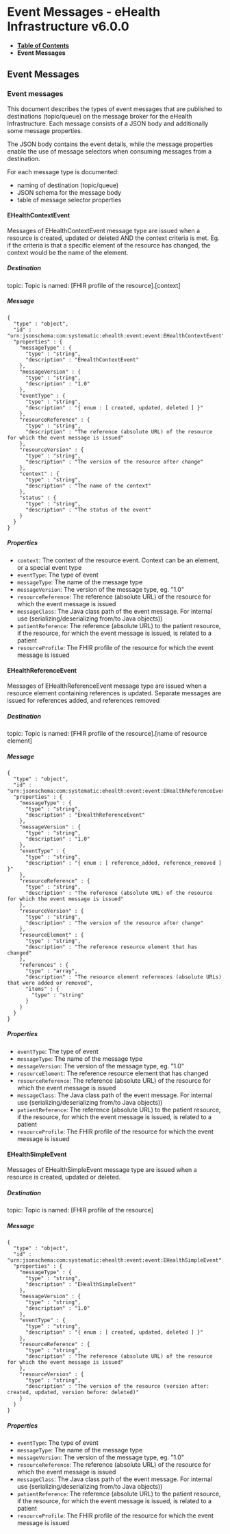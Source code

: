 # Event Messages - eHealth Infrastructure v6.0.0

* [**Table of Contents**](toc.md)
* **Event Messages**

## Event Messages

### Event messages

This document describes the types of event messages that are published to destinations (topic/queue) on the message broker for the eHealth Infrastructure. Each message consists of a JSON body and additionally some message properties.

The JSON body contains the event details, while the message properties enable the use of message selectors when consuming messages from a destination.

For each message type is documented:

* naming of destination (topic/queue)
* JSON schema for the message body
* table of message selector properties

#### EHealthContextEvent

Messages of EHealthContextEvent message type are issued when a resource is created, updated or deleted AND the context criteria is met. Eg. if the criteria is that a specific element of the resource has changed, the context would be the name of the element.

##### Destination

topic: Topic is named: [FHIR profile of the resource].[context]

##### Message

```
{
  "type" : "object",
  "id" : "urn:jsonschema:com:systematic:ehealth:event:event:EHealthContextEvent",
  "properties" : {
    "messageType" : {
      "type" : "string",
      "description" : "EHealthContextEvent"
    },
    "messageVersion" : {
      "type" : "string",
      "description" : "1.0"
    },
    "eventType" : {
      "type" : "string",
      "description" : "{ enum : [ created, updated, deleted ] }"
    },
    "resourceReference" : {
      "type" : "string",
      "description" : "The reference (absolute URL) of the resource for which the event message is issued"
    },
    "resourceVersion" : {
      "type" : "string",
      "description" : "The version of the resource after change"
    },
    "context" : {
      "type" : "string",
      "description" : "The name of the context"
    },
    "status" : {
      "type" : "string",
      "description" : "The status of the event"
    }
  }
}

```

##### Properties

* `context`: The context of the resource event. Context can be an element, or a special event type
* `eventType`: The type of event
* `messageType`: The name of the message type
* `messageVersion`: The version of the message type, eg. "1.0"
* `resourceReference`: The reference (absolute URL) of the resource for which the event message is issued
* `messageClass`: The Java class path of the event message. For internal use (serializing/deserializing from/to Java objects))
* `patientReference`: The reference (absolute URL) to the patient resource, if the resource, for which the event message is issued, is related to a patient
* `resourceProfile`: The FHIR profile of the resource for which the event message is issued

#### EHealthReferenceEvent

Messages of EHealthReferenceEvent message type are issued when a resource element containing references is updated. Separate messages are issued for references added, and references removed

##### Destination

topic: Topic is named: [FHIR profile of the resource].[name of resource element]

##### Message

```
{
  "type" : "object",
  "id" : "urn:jsonschema:com:systematic:ehealth:event:event:EHealthReferenceEvent",
  "properties" : {
    "messageType" : {
      "type" : "string",
      "description" : "EHealthReferenceEvent"
    },
    "messageVersion" : {
      "type" : "string",
      "description" : "1.0"
    },
    "eventType" : {
      "type" : "string",
      "description" : "{ enum : [ reference_added, reference_removed ] }"
    },
    "resourceReference" : {
      "type" : "string",
      "description" : "The reference (absolute URL) of the resource for which the event message is issued"
    },
    "resourceVersion" : {
      "type" : "string",
      "description" : "The version of the resource after change"
    },
    "resourceElement" : {
      "type" : "string",
      "description" : "The reference resource element that has changed"
    },
    "references" : {
      "type" : "array",
      "description" : "The resource element references (absolute URLs) that were added or removed",
      "items" : {
        "type" : "string"
      }
    }
  }
}

```

##### Properties

* `eventType`: The type of event
* `messageType`: The name of the message type
* `messageVersion`: The version of the message type, eg. "1.0"
* `resourceElement`: The reference resource element that has changed
* `resourceReference`: The reference (absolute URL) of the resource for which the event message is issued
* `messageClass`: The Java class path of the event message. For internal use (serializing/deserializing from/to Java objects))
* `patientReference`: The reference (absolute URL) to the patient resource, if the resource, for which the event message is issued, is related to a patient
* `resourceProfile`: The FHIR profile of the resource for which the event message is issued

#### EHealthSimpleEvent

Messages of EHealthSimpleEvent message type are issued when a resource is created, updated or deleted.

##### Destination

topic: Topic is named: [FHIR profile of the resource]

##### Message

```
{
  "type" : "object",
  "id" : "urn:jsonschema:com:systematic:ehealth:event:event:EHealthSimpleEvent",
  "properties" : {
    "messageType" : {
      "type" : "string",
      "description" : "EHealthSimpleEvent"
    },
    "messageVersion" : {
      "type" : "string",
      "description" : "1.0"
    },
    "eventType" : {
      "type" : "string",
      "description" : "{ enum : [ created, updated, deleted ] }"
    },
    "resourceReference" : {
      "type" : "string",
      "description" : "The reference (absolute URL) of the resource for which the event message is issued"
    },
    "resourceVersion" : {
      "type" : "string",
      "description" : "The version of the resource (version after: created, updated, version before: deleted)"
    }
  }
}

```

##### Properties

* `eventType`: The type of event
* `messageType`: The name of the message type
* `messageVersion`: The version of the message type, eg. "1.0"
* `resourceReference`: The reference (absolute URL) of the resource for which the event message is issued
* `messageClass`: The Java class path of the event message. For internal use (serializing/deserializing from/to Java objects))
* `patientReference`: The reference (absolute URL) to the patient resource, if the resource, for which the event message is issued, is related to a patient
* `resourceProfile`: The FHIR profile of the resource for which the event message is issued


